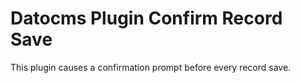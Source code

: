 # Datocms Plugin Confirm Record Save

This plugin causes a confirmation prompt before every record save.